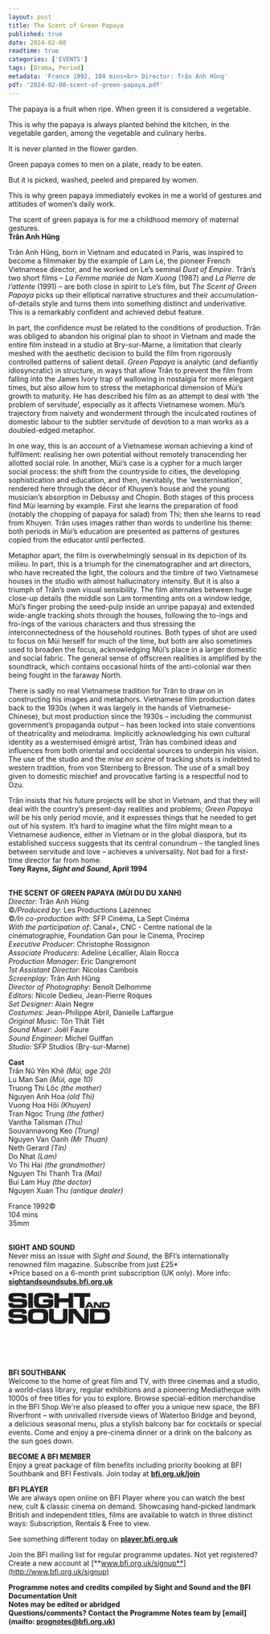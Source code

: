 ```yaml
---
layout: post
title: The Scent of Green Papaya
published: true
date: 2024-02-08
readtime: true
categories: ['EVENTS']
tags: [Drama, Period]
metadata: 'France 1992, 104 mins<br> Director: Trân Anh Hûng'
pdf: '2024-02-08-scent-of-green-papaya.pdf'
---
```


The papaya is a fruit when ripe. When green it is considered a vegetable.

This is why the papaya is always planted behind the kitchen, in the vegetable garden, among the vegetable and culinary herbs.

It is never planted in the flower garden.

Green papaya comes to men on a plate, ready to be eaten.

But it is picked, washed, peeled and prepared by women.

This is why green papaya immediately evokes in me a world of gestures and attitudes of women’s daily work.

The scent of green papaya is for me a childhood memory of maternal gestures.  
**Trân Anh Hûng**

Trân Anh Hûng, born in Vietnam and educated in Paris, was inspired to become a filmmaker by the example of Lam Le, the pioneer French Vietnamese director, and he worked on Le’s seminal _Dust of Empire_. Trân’s two short films – _La Femme mariée de Nam Xuong_ (1987) and _La Pierre de l’attente_ (1991) – are both close in spirit to Le’s film, but _The Scent of Green Papaya_ picks up their elliptical narrative structures and their accumulation-of-details style and turns them into something distinct and underivative. This is a remarkably confident and achieved debut feature.

In part, the confidence must be related to the conditions of production. Trân was obliged to abandon his original plan to shoot in Vietnam and made the entire film instead in a studio at Bry-sur-Marne, a limitation that clearly meshed with the aesthetic decision to build the film from rigorously controlled patterns of salient detail. _Green Papaya_ is analytic (and defiantly idiosyncratic) in structure, in ways that allow Trân to prevent the film from falling into the James Ivory trap of wallowing in nostalgia for more elegant times, but also allow him to stress the metaphorical dimension of Mùi’s growth to maturity. He has described his film as an attempt to deal with ‘the problem of servitude’, especially as it affects Vietnamese women. Mùi’s trajectory from naivety and wonderment through the inculcated routines of domestic labour to the subtler servitude of devotion to a man works as a doubled-edged metaphor.

In one way, this is an account of a Vietnamese woman achieving a kind of fulfilment: realising her own potential without remotely transcending her allotted social role. In another, Mùi’s case is a cypher for a much larger social process: the shift from the countryside to cities, the developing sophistication and education, and then, inevitably, the ‘westernisation’, rendered here through the décor of Khuyen’s house and the young musician’s absorption in Debussy and Chopin. Both stages of this process find Mùi learning by example. First she learns the preparation of food (notably the chopping of papaya for salad) from Thi; then she learns to read from Khuyen. Trân uses images rather than words to underline his theme: both periods in Mùi’s education are presented as patterns of gestures copied from the educator until perfected.

Metaphor apart, the film is overwhelmingly sensual in its depiction of its milieu. In part, this is a triumph for the cinematographer and art directors, who have recreated the light, the colours and the timbre of two Vietnamese houses in the studio with almost hallucinatory intensity. But it is also a triumph of Trân’s own visual sensibility. The film alternates between huge close-up details (the middle son Lam tormenting ants on a window ledge, Mùi’s finger probing the seed-pulp inside an unripe papaya) and extended wide-angle tracking shots through the houses, following the to-ings and fro-ings of the various characters and thus stressing the interconnectedness of the household routines. Both types of shot are used to focus on Mùi herself for much of the time, but both are also sometimes used to broaden the focus, acknowledging Mùi’s place in a larger domestic and social fabric. The general sense of offscreen realities is amplified by the soundtrack, which contains occasional hints of the anti-colonial war then being fought in the faraway North.

There is sadly no real Vietnamese tradition for Trân to draw on in constructing his images and metaphors. Vietnamese film production dates back to the 1930s (when it was largely in the hands of Vietnamese-Chinese), but most production since the 1930s – including the communist government’s propaganda output – has been locked into stale conventions of theatricality and melodrama. Implicitly acknowledging his own cultural identity as a westernised émigré artist, Trân has combined ideas and influences from both oriental and occidental sources to underpin his vision. The use of the studio and the _mise en scène_ of tracking shots is indebted to western tradition, from von Sternberg to Bresson. The use of a small boy given to domestic mischief and provocative farting is a respectful nod to Ozu.

Trân insists that his future projects will be shot in Vietnam, and that they will deal with the country’s present-day realities and problems; _Green Papaya_ will be his only period movie, and it expresses things that he needed to get out of his system. It’s hard to imagine what the film might mean to a Vietnamese audience, either in Vietnam or in the global diaspora, but its established success suggests that its central conundrum – the tangled lines between servitude and love – achieves a universality. Not bad for a first-time director far from home.  
**Tony Rayns, _Sight and Sound_, April 1994**
<br><br>

**THE SCENT OF GREEN PAPAYA (MÙI DU DU XANH)**  
_Director_: Trân Anh Hûng  
©_/Produced by_: Les Productions Lazennec  
©_/In co-production with_: SFP Cinéma,  La Sept Cinéma  
_With the participation of_: Canal+, CNC - Centre national de la cinématographie, Foundation Gan pour le Cinema, Procirep  
_Executive Producer_: Christophe Rossignon  
_Associate Producers_: Adeline Lécallier, Alain Rocca  
_Production Manager_: Eric Dangremont  
_1st Assistant Director_: Nicolas Cambois  
_Screenplay_: Trân Anh Hûng  
_Director of Photography_: Benoît Delhomme  
_Editors_: Nicole Dedieu, Jean-Pierre Roques  
_Set Designer_: Alain Negre  
_Costumes_: Jean-Philippe Abril, Danielle Laffargue  
_Original Music_: Tôn Thât Tiêt  
_Sound Mixer_: Joël Faure  
_Sound Engineer_: Michel Guiffan  
_Studio_: SFP Studios (Bry-sur-Marne)

**Cast**  
Trân Nû Yên Khê _(Mùi, age 20)_  
Lu Man San _(Mùi, age 10)_  
Truong Thi Lôc _(the mother)_  
Nguyen Anh Hoa _(old Thi)_  
Vuong Hoa Hôi _(Khuyen)_  
Tran Ngoc Trung _(the father)_  
Vantha Talisman _(Thu)_  
Souvannavong Keo _(Trung)_  
Nguyen Van Oanh _(Mr Thuan)_  
Neth Gerard _(Tin)_  
Do Nhat _(Lam)_  
Vo Thi Hai _(the grandmother)_  
Nguyen Thi Thanh Tra _(Mai)_  
Bui Lam Huy _(the doctor)_  
Nguyen Xuan Thu _(antique dealer)_

France 1992©  
104 mins  
35mm
<br><br>

**SIGHT AND SOUND**<br>
Never miss an issue with _Sight and Sound_, the BFI’s internationally renowned film magazine. Subscribe from just £25*<br>
*Price based on a 6-month print subscription (UK only). More info: [**sightandsoundsubs.bfi.org.uk**](https://sightandsoundsubs.bfi.org.uk/subscribe)

<img style="float: left;" src="/img/sight-and-sound.jpg" width="40%" height="40%"><br><br><br><br><br><br><br><br>

**BFI SOUTHBANK**  
Welcome to the home of great film and TV, with three cinemas and a studio, a world-class library, regular exhibitions and a pioneering Mediatheque with 1000s of free titles for you to explore. Browse special-edition merchandise in the BFI Shop.We&#39;re also pleased to offer you a unique new space, the BFI Riverfront – with unrivalled riverside views of Waterloo Bridge and beyond, a delicious seasonal menu, plus a stylish balcony bar for cocktails or special events. Come and enjoy a pre-cinema dinner or a drink on the balcony as the sun goes down.  

**BECOME A BFI MEMBER**  
Enjoy a great package of film benefits including priority booking at BFI Southbank and BFI Festivals. Join today at [**bfi.org.uk/join**](http://www.bfi.org.uk/join)  

**BFI PLAYER**  
 We are always open online on BFI Player where you can watch the best new, cult &amp; classic cinema on demand. Showcasing hand-picked landmark British and independent titles, films are available to watch in three distinct ways: Subscription, Rentals &amp; Free to view.  

See something different today on [**player.bfi.org.uk**](https://player.bfi.org.uk)  

Join the BFI mailing list for regular programme updates. Not yet registered? Create a new account at [**www.bfi.org.uk/signup**](http://www.bfi.org.uk/signup)

**Programme notes and credits compiled by Sight and Sound and the BFI Documentation Unit  
Notes may be edited or abridged  
Questions/comments? Contact the Programme Notes team by [email](mailto: prognotes@bfi.org.uk)**


<!--stackedit_data:
eyJoaXN0b3J5IjpbODQwMjg2MDEzXX0=
-->

